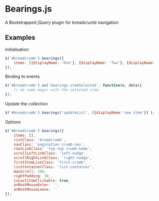 Bearings.js
===========

A Bootstrapped jQuery plugin for breadcrumb navigation

## Examples

Initialisation

```javascript
$('#breadcrumb').bearings({
    items: [{displayName: 'One'}, {displayName: 'Two'}, {displayName: 'Three'}],
});
```

Binding to events

```javascript
$('#breadcrumb').on('bearings.itemSelected', function(e, data){
	// do some magic with the selected item
});
```

Update the collection

```javascript
$('#breadcrumb').bearings('updateList', [{displayName:'new item'}] );
```

Options

```javascript
$('#breadcrumb').bearings({
	items: [],
	listClass: 'breadcrumb',
	navClass: 'pagination crumb-nav',
	rootLinkClass: 'tip-top crumb-home',
	scrollLeftLinkClass: 'left-nudge',
	scrollRightLinkClass: 'right-nudge',
	firstItemListClass: 'first-crumb',
	listContainerClass: 'list-container',
	maxScroll: 100,
	rightPadding: 30,
	isLastItemClickable: true,
	onRootMouseEnter: '',
	onRootMouseLeave: ''
});
```
